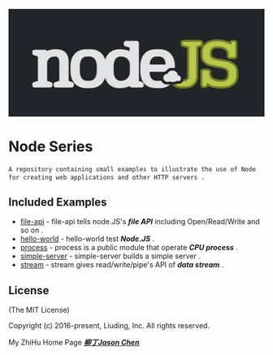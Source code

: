 
![logo](./imgs/logo.jpg)
	
# Node Series
	
	A repository containing small examples to illustrate the use of Node 
	for creating web applications and other HTTP servers .


## Included Examples

 - [file-api](file-api) - file-api tells node.JS's ***file API*** including Open/Read/Write and so on .
 - [hello-world](hello-world) - hello-world test ***Node.JS*** .
 - [process](process) - process is a public module that operate ***CPU process*** .
 - [simple-server](simple-server) - simple-server builds a simple server .
 - [stream](stream) - stream gives read/write/pipe's API of ***data stream*** .

## License

(The MIT License)

Copyright (c) 2016-present, Liuding, Inc.
All rights reserved.

My ZhiHu Home Page ***[柳丁Jason Chen](https://www.zhihu.com/people/liu-ding-jasonchen)*** 